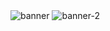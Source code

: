 <img scr="https://github.com/PrakashMadbhagat/sass_project/assets/123619127/16fbe2bc-d233-4c71-be50-eef1c1d056c6" alt="banner">
<img scr="https://github.com/PrakashMadbhagat/sass_project/assets/123619127/0c675e2c-d15d-43a5-9519-6d0743a066dc" alt="banner-2">

